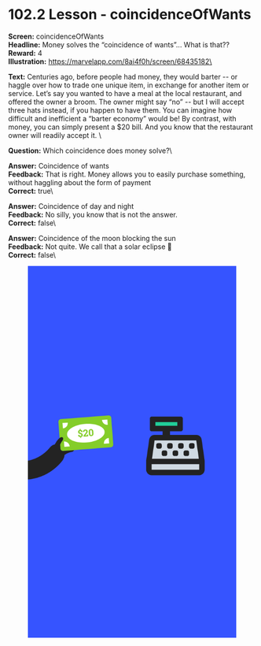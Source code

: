 # 102.2 Lesson - coincidenceOfWants

**Screen:** coincidenceOfWants\
**Headline:** Money solves the “coincidence of wants”... What is that??\
**Reward:** 4\
**Illustration:** https://marvelapp.com/8ai4f0h/screen/68435182\

**Text:** Centuries ago, before people had money, they would barter -- or haggle over how to trade one unique item, in exchange for another item or service. Let’s say you wanted to have a meal at the local restaurant, and offered the owner a broom. The owner might say “no” -- but I will accept three hats instead, if you happen to have them. You can imagine how difficult and inefficient a “barter economy” would be! By contrast, with money, you can simply present a $20 bill. And you know that the restaurant owner will readily accept it.
\

**Question:** Which coincidence does money solve?\

**Answer:** Coincidence of wants\
**Feedback:** That is right. Money allows you to easily purchase something, without haggling about the form of payment\
**Correct:** true\

**Answer:** Coincidence of day and night\
**Feedback:** No silly, you know that is not the answer.\
**Correct:** false\

**Answer:** Coincidence of the moon blocking the sun\
**Feedback:** Not quite. We call that a solar eclipse 🌚\
**Correct:** false\


<figure><img src="../.gitbook/assets/image (23).png" alt=""><figcaption></figcaption></figure>

